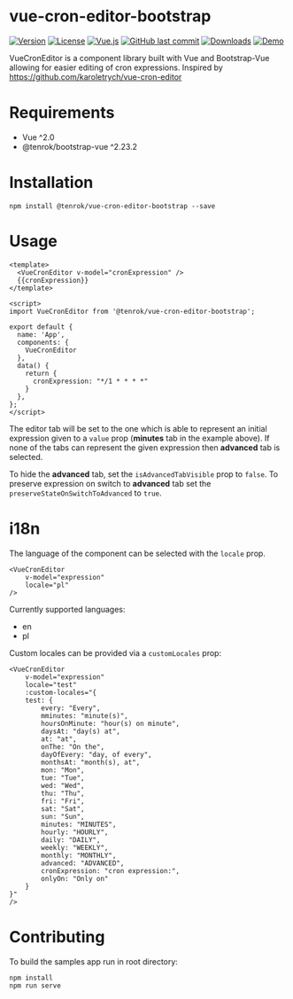 # vue-cron-editor-bootstrap

[![Version](https://img.shields.io/npm/v/@tenrok/vue-cron-editor-bootstrap.svg)](https://www.npmjs.com/package/@tenrok/vue-cron-editor-bootstrap)
[![License](https://img.shields.io/npm/l/@tenrok/vue-cron-editor-bootstrap.svg)](https://github.com/tenrok/vue-cron-editor-bootstrap/blob/main/LICENSE)
[![Vue.js](https://img.shields.io/badge/vue-2.7.14-brightgreen.svg?logo=vue.js)](https://github.com/vuejs/vue)
[![GitHub last commit](https://img.shields.io/github/last-commit/tenrok/vue-cron-editor-bootstrap.svg)](https://github.com/tenrok/vue-cron-editor-bootstrap)
[![Downloads](https://img.shields.io/npm/dm/@tenrok/vue-cron-editor-bootstrap.svg)](https://npmcharts.com/compare/@tenrok/vue-cron-editor-bootstrap?minimal=true)
[![Demo](https://img.shields.io/badge/demo-demo-blue.svg)](https://tenrok.github.io/vue-cron-editor-bootstrap/)

VueCronEditor is a component library built with Vue and Bootstrap-Vue allowing for easier editing of cron expressions.
Inspired by https://github.com/karoletrych/vue-cron-editor

# Requirements

- Vue ^2.0
- @tenrok/bootstrap-vue ^2.23.2

# Installation

```
npm install @tenrok/vue-cron-editor-bootstrap --save
```

# Usage

```
<template>
  <VueCronEditor v-model="cronExpression" />
  {{cronExpression}}
</template>

<script>
import VueCronEditor from '@tenrok/vue-cron-editor-bootstrap';

export default {
  name: 'App',
  components: {
    VueCronEditor
  },
  data() {
    return {
      cronExpression: "*/1 * * * *"
    }
  },
};
</script>
```

The editor tab will be set to the one which is able to represent an initial expression given to a `value` prop (**minutes** tab in the example above).
If none of the tabs can represent the given expression then **advanced** tab is selected.

To hide the **advanced** tab, set the `isAdvancedTabVisible` prop to `false`.
To preserve expression on switch to **advanced** tab set the `preserveStateOnSwitchToAdvanced` to `true`.

# i18n

The language of the component can be selected with the `locale` prop.

```
<VueCronEditor
    v-model="expression"
    locale="pl"
/>
```

Currently supported languages:

- en
- pl

Custom locales can be provided via a `customLocales` prop:

```
<VueCronEditor
    v-model="expression"
    locale="test"
    :custom-locales="{
    test: {
        every: "Every",
        mminutes: "minute(s)",
        hoursOnMinute: "hour(s) on minute",
        daysAt: "day(s) at",
        at: "at",
        onThe: "On the",
        dayOfEvery: "day, of every",
        monthsAt: "month(s), at",
        mon: "Mon",
        tue: "Tue",
        wed: "Wed",
        thu: "Thu",
        fri: "Fri",
        sat: "Sat",
        sun: "Sun",
        minutes: "MINUTES",
        hourly: "HOURLY",
        daily: "DAILY",
        weekly: "WEEKLY",
        monthly: "MONTHLY",
        advanced: "ADVANCED",
        cronExpression: "cron expression:",
        onlyOn: "Only on"
    }
}"
/>
```

# Contributing

To build the samples app run in root directory:

```
npm install
npm run serve
```
